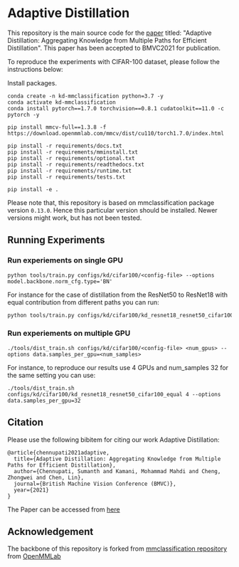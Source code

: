 
# Adaptive Distillation
This repository is the main source code for the [paper](https://arxiv.org/abs/2110.09674) titled: "Adaptive Distillation: Aggregating Knowledge from Multiple Paths for Efficient Distillation". This paper has been accepted to BMVC2021 for publication.

To reproduce the experiments with CIFAR-100 dataset, please follow the instructions below:

Install packages.
```
conda create -n kd-mmclassification python=3.7 -y
conda activate kd-mmclassification
conda install pytorch==1.7.0 torchvision==0.8.1 cudatoolkit==11.0 -c pytorch -y

pip install mmcv-full==1.3.8 -f https://download.openmmlab.com/mmcv/dist/cu110/torch1.7.0/index.html

pip install -r requirements/docs.txt
pip install -r requirements/mminstall.txt
pip install -r requirements/optional.txt
pip install -r requirements/readthedocs.txt
pip install -r requirements/runtime.txt
pip install -r requirements/tests.txt

pip install -e .
```
Please note that, this repository is based on mmclassification package version `0.13.0`. Hence this particular version should be installed. Newer versions might work, but has not been tested.

## Running Experiments

### Run experiements on single GPU
```
python tools/train.py configs/kd/cifar100/<config-file> --options model.backbone.norm_cfg.type='BN'
```
For instance for the case of distillation from the ResNet50 to ResNet18 with equal contribution from different paths you can run:
```bash
python tools/train.py configs/kd/cifar100/kd_resnet18_resnet50_cifar100_equal --options model.backbone.norm_cfg.type='BN'
```

### Run experiements on multiple GPU
```
./tools/dist_train.sh configs/kd/cifar100/<config-file> <num_gpus> --options data.samples_per_gpu=<num_samples>
```
For instance, to reproduce our results use 4 GPUs and num_samples 32 for the same setting you can use:
```
./tools/dist_train.sh configs/kd/cifar100/kd_resnet18_resnet50_cifar100_equal 4 --options data.samples_per_gpu=32
```

## Citation
Please use the following bibitem for citing our work Adaptive Distillation:
```
@article{chennupati2021adaptive,
  title={Adaptive Distillation: Aggregating Knowledge from Multiple Paths for Efficient Distillation},
  author={Chennupati, Sumanth and Kamani, Mohammad Mahdi and Cheng, Zhongwei and Chen, Lin},
  journal={British Machine Vision Conference (BMVC)},
  year={2021}
}
```
The Paper can be accessed from [here](https://arxiv.org/abs/2110.09674)

## Acknowledgement
The backbone of this repository is forked from [mmclassification repository](https://github.com/open-mmlab/mmclassification) from [OpenMMLab](https://github.com/open-mmlab)

